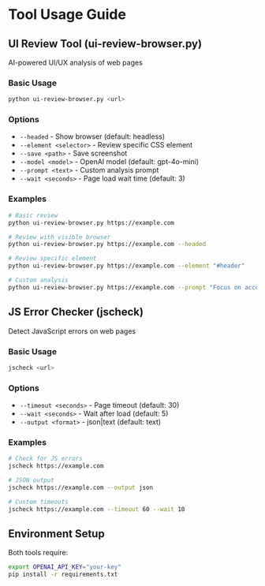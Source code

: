 # Tool Usage Guide

## UI Review Tool (ui-review-browser.py)
AI-powered UI/UX analysis of web pages

### Basic Usage
```bash
python ui-review-browser.py <url>
```

### Options
- `--headed` - Show browser (default: headless)
- `--element <selector>` - Review specific CSS element
- `--save <path>` - Save screenshot
- `--model <model>` - OpenAI model (default: gpt-4o-mini)
- `--prompt <text>` - Custom analysis prompt
- `--wait <seconds>` - Page load wait time (default: 3)

### Examples
```bash
# Basic review
python ui-review-browser.py https://example.com

# Review with visible browser
python ui-review-browser.py https://example.com --headed

# Review specific element
python ui-review-browser.py https://example.com --element "#header"

# Custom analysis
python ui-review-browser.py https://example.com --prompt "Focus on accessibility"
```

## JS Error Checker (jscheck)
Detect JavaScript errors on web pages

### Basic Usage
```bash
jscheck <url>
```

### Options
- `--timeout <seconds>` - Page timeout (default: 30)
- `--wait <seconds>` - Wait after load (default: 5)
- `--output <format>` - json|text (default: text)

### Examples
```bash
# Check for JS errors
jscheck https://example.com

# JSON output
jscheck https://example.com --output json

# Custom timeouts
jscheck https://example.com --timeout 60 --wait 10
```

## Environment Setup
Both tools require:
```bash
export OPENAI_API_KEY="your-key"
pip install -r requirements.txt
```